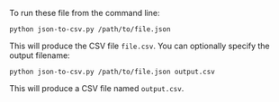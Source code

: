To run these file from the command line:

    python json-to-csv.py /path/to/file.json

This will produce the CSV file `file.csv`. You can optionally specify the output filename:

    python json-to-csv.py /path/to/file.json output.csv

This will produce a CSV file named `output.csv`.

